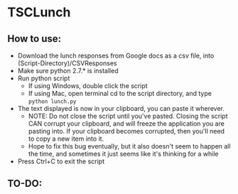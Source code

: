 TSCLunch
========
How to use:
------
* Download the lunch responses from Google docs as a csv file, into (Script-Directory)/CSVResponses
* Make sure python 2.7.* is installed
* Run python script 
  * If using Windows, double click the script
  * If using Mac, open terminal cd to the script directory, and type `python lunch.py`
* The text displayed is now in your clipboard, you can paste it wherever.
  * NOTE: Do not close the script until you've pasted.  Closing the script CAN corrupt your clipboard, and will freeze the application you are pasting into.  If your clipboard becomes corrupted, then you'll need to copy a new item into it.
  * Hope to fix this bug eventually, but it also doesn't seem to happen all the time, and sometimes it just seems like it's thinking for a while
* Press Ctrl+C to exit the script

TO-DO:
------
